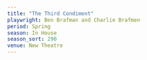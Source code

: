 ```yaml
---
title: "The Third Condiment"
playwright: Ben Brafman and Charlie Brafmen
period: Spring
season: In House
season_sort: 290
venue: New Theatre
---
```

